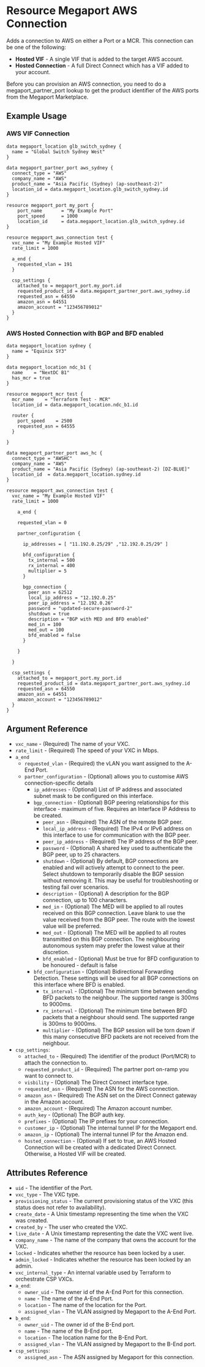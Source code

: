 # Resource Megaport AWS Connection
Adds a connection to AWS on either a Port or a MCR. This connection can be one of the following:

 - **Hosted VIF** - A single VIF that is added to the target AWS account.
 - **Hosted Connection** - A full Direct Connect which has a VIF added to your account.
 
Before you can provision an AWS connection, you need to do a megaport_partner_port lookup to get the product identifier of the AWS ports from the Megaport Marketplace.
 
## Example Usage
### AWS VIF Connection

```
data megaport_location glb_switch_sydney {
  name = "Global Switch Sydney West"
}

data megaport_partner_port aws_sydney {
  connect_type = "AWS"
  company_name = "AWS"
  product_name = "Asia Pacific (Sydney) (ap-southeast-2)"
  location_id = data.megaport_location.glb_switch_sydney.id
}

resource megaport_port my_port {
    port_name       = "My Example Port"
    port_speed      = 1000
    location_id     = data.megaport_location.glb_switch_sydney.id
}

resource megaport_aws_connection test {
  vxc_name = "My Example Hosted VIF"
  rate_limit = 1000

  a_end {
    requested_vlan = 191
  }

  csp_settings {
    attached_to = megaport_port.my_port.id
    requested_product_id = data.megaport_partner_port.aws_sydney.id
    requested_asn = 64550
    amazon_asn = 64551
    amazon_account = "123456789012"
  }
}
```

### AWS Hosted Connection with BGP and BFD enabled

```
data megaport_location sydney {
  name = "Equinix SY3"
}

data megaport_location ndc_b1 {
  name    = "NextDC B1"
  has_mcr = true
}

resource megaport_mcr test {
  mcr_name    = "Terraform Test - MCR"
  location_id = data.megaport_location.ndc_b1.id

  router {
    port_speed    = 2500
    requested_asn = 64555
  }

}

data megaport_partner_port aws_hc {
  connect_type = "AWSHC"
  company_name = "AWS"
  product_name = "Asia Pacific (Sydney) (ap-southeast-2) [DZ-BLUE]"
  location_id  = data.megaport_location.sydney.id
}

resource megaport_aws_connection test {
  vxc_name = "My Example Hosted VIF"
  rate_limit = 1000

    a_end {

    requested_vlan = 0
    
    partner_configuration {

      ip_addresses = [ "11.192.0.25/29" ,"12.192.0.25/29" ]

      bfd_configuration {
        tx_internal = 500
        rx_internal = 400
        multiplier = 5
      }

      bgp_connection {
        peer_asn = 62512
        local_ip_address = "12.192.0.25"
        peer_ip_address = "12.192.0.26"
        password = "updated-secure-password-2"
        shutdown = true
        description = "BGP with MED and BFD enabled"
        med_in = 100
        med_out = 100
        bfd_enabled = false
      }

    }

  }

  csp_settings {
    attached_to = megaport_port.my_port.id
    requested_product_id = data.megaport_partner_port.aws_sydney.id
    requested_asn = 64550
    amazon_asn = 64551
    amazon_account = "123456789012"
  }
}
```

## Argument Reference
- `vxc_name` - (Required) The name of your VXC.
- `rate_limit` - (Required) The speed of your VXC in Mbps.
- `a_end`
    - `requested_vlan` - (Required) the vLAN you want assigned to the A-End Port.
    - `partner_configuration` - (Optional) allows you to customise AWS connection-specific details
        - `ip_addresses` - (Optional) List of IP address and associated subnet mask to be configured on this interface.
        - `bgp_connection` - (Optional) BGP peering relationships for this interface - maximum of five. Requires an Interface IP Address to be created.
            - `peer_asn` - (Required) The ASN of the remote BGP peer.
            - `local_ip_address` - (Required) The IPv4 or IPv6 address on this interface to use for communication with the BGP peer.
            - `peer_ip_address` - (Required) The IP address of the BGP peer.
            - `password` - (Optional) A shared key used to authenticate the BGP peer, up to 25 characters.
            - `shutdown` - (Optional) By default, BGP connections are enabled and will actively attempt to connect to the peer. Select shutdown to temporarily disable the BGP session without removing it. This may be useful for troubleshooting or testing fail over scenarios.
            - `description` - (Optional) A description for the BGP connection, up to 100 characters.
            - `med_in` - (Optional) The MED will be applied to all routes received on this BGP connection. Leave blank to use the value received from the BGP peer. The route with the lowest value will be preferred.
            - `med_out` - (Optional) The MED will be applied to all routes transmitted on this BGP connection. The neighbouring autonomous system may prefer the lowest value at their discretion.
            - `bfd_enabled` - (Optional) Must be true for BFD configuration to be honoured - default is false
        - `bfd_configuration` -  (Optional) Bidirectional Forwarding Detection. These settings will be used for all BGP connections on this interface where BFD is enabled.
            - `tx_interval` -  (Optional) The minimum time between sending BFD packets to the neighbour. The supported range is 300ms to 9000ms.
            - `rx_interval` -  (Optional) The minimum time between BFD packets that a neighbour should send. The supported range is 300ms to 9000ms.
            - `multiplier` -  (Optional) The BGP session will be torn down if this many consecutive BFD packets are not received from the neighbour.
- `csp_settings`:
    - `attached_to` - (Required) The identifier of the product (Port/MCR) to attach the connection to.
    - `requested_product_id` - (Required) The partner port on-ramp you want to connect to.
    - `visbility` - (Optional) The Direct Connect interface type.
    - `requested_asn` - (Required) The ASN for the AWS connection.
    - `amazon_asn` - (Required) The ASN set on the Direct Connect gateway in the Amazon account.
    - `amazon_account` - (Required) The Amazon account number.
    - `auth_key` - (Optional) The BGP auth key.
    - `prefixes` - (Optional) The IP prefixes for your connection.
    - `customer_ip` - (Optional) The internal tunnel IP for the Megaport end.
    - `amazon_ip` - (Optional) The internal tunnel IP for the Amazon end.
    - `hosted_connection` - (Optional) If set to true, an AWS Hosted Connection will be created with a dedicated Direct Connect. Otherwise, a Hosted VIF will be created.

## Attributes Reference
- `uid` - The identifier of the Port.
- `vxc_type` - The VXC type.
- `provisioning_status` - The current provisioning status of the VXC (this status does not refer to availability).
- `create_date` - A Unix timestamp representing the time when the VXC was created.
- `created_by` - The user who created the VXC.
- `live_date` - A Unix timestamp representing the date the VXC went live.
- `company_name` - The name of the company that owns the account for the VXC.
- `locked` - Indicates whether the resource has been locked by a user.
- `admin_locked` - Indicates whether the resource has been locked by an admin.
- `vxc_internal_type` - An internal variable used by Terraform to orchestrate CSP VXCs.
- `a_end`:
    - `owner_uid` - The owner id of the A-End Port for this connection.
    - `name` - The name of the A-End Port.
    - `location` - The name of the location for the Port.
    - `assigned_vlan` - The VLAN assigned by Megaport to the A-End Port.
- `b_end`:
    - `owner_uid` - The owner id of the B-End port.
    - `name` - The name of the B-End port.
    - `location` - The location name for the B-End Port.
    - `assigned_vlan` - The VLAN assigned by Megaport to the B-End port.
- `csp_settings`:
    - `assigned_asn` - The ASN assigned by Megaport for this connection.
